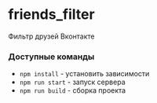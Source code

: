 # friends_filter
Фильтр друзей Вконтакте

### Доступные команды

* `npm install` - установить зависимости
* `npm run start` - запуск сервера
* `npm run build` - сборка проекта
